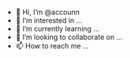 - 👋 Hi, I’m @accounn
- 👀 I’m interested in ...
- 🌱 I’m currently learning ...
- 💞️ I’m looking to collaborate on ...
- 📫 How to reach me ...

<!---
accounn/accounn is a ✨ special ✨ repository because its `README.md` (this file) appears on your GitHub profile.
You can click the Preview link to take a look at your changes.
--->
